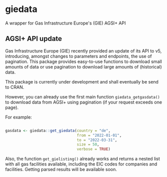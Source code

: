 # giedata
A wrapper for Gas Infrastructure Europe's (GIE) AGSI+ API

## AGSI+ API update
Gas Infrastructure Europe (GIE) recently provided an update of its API to v5, introducing, amongst changes to parameters and endpoints, the use of pagination. This package provides easy-to-use functions to download small amounts of data or use pagination to download large amounts of (historical) data.

This package is currently under development and shall eventually be send to CRAN.

However, you can already use the first main function `giedata_getgasdata()` to download data from AGSI+ using pagination (if your request exceeds one page).

For example:

```r

gasdata <- giedata::get_giedata(country = "de",
                                from = "2022-01-01",
                                to = "2022-03-31",
                                size = 50,
                                verbose = TRUE)

```

Also, the function `get_gielisting()` already works and returns a nested list with all gas facilities available, including the EIC codes for companies and facilities. Getting parsed results will be available soon.
